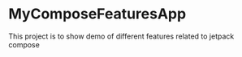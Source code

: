 # MyComposeFeaturesApp
This project is to show demo of different features related to jetpack compose
